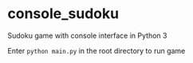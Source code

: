 # console_sudoku
Sudoku game with console interface in Python 3

Enter ```python main.py``` in the root directory to run game